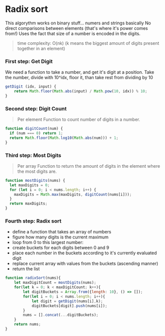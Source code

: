 # Radix sort
This algorythm works on binary stuff... numers and strings basically
No direct comparisons between elements (that's where it's power comes from!)
Uses the fact that size of a number is encoded in the digits.

> time complexity: O(nk) (k means the biggest amount of digits present together in an element)

### First step: Get Digit
We need a function to take a number, and get it's digit at a position.
Take the number, divide with 10^idx, floor it, than take rest from dividing by 10

``` javascript
getDigit (idx, input) {
    return Math.floor(Math.abs(input) / Math.pow(10, idx)) % 10;
}
```

### Second step: Digit Count
> Per element
Function to count number of digits in a number.

``` javascript
function digitCount(num) {
  if (num === 0) return 1;
  return Math.floor(Math.log10(Math.abs(num))) + 1;
}
```

### Third step: Most Digits
> Per array
Function to return the amount of digits in the element where the most digits are.

``` javascript
function mostDigits(nums) {
  let maxDigits = 0;
  for (let i = 0; i < nums.length; i++) {
    maxDigits = Math.max(maxDigits, digitCount(nums[i]));
  }
  return maxDigits;
}
```

### Fourth step: Radix sort
 - define a function that takes an array of numbers
 - figure how many digits is the current maximum
 - loop from 0 to this largest number:
  - create buckets for each digits between 0 and 9
  - place each number in the buckets according to it's currently evaluated digit
 - replace current array with values from the buckets (ascending manner)
 - return the list

``` javascript
function radixSort(nums){
    let maxDigitCount = mostDigits(nums);
    for(let k = 0; k < maxDigitCount; k++){
        let digitBuckets = Array.from({length: 10}, () => []);
        for(let i = 0; i < nums.length; i++){
            let digit = getDigit(nums[i],k);
            digitBuckets[digit].push(nums[i]);
        }
        nums = [].concat(...digitBuckets);
    }
    return nums;
}
```